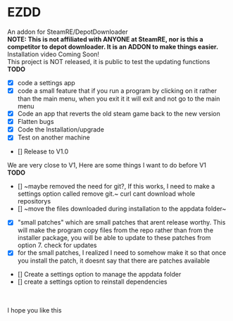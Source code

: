 # EZDD
An addon for SteamRE/DepotDownloader
<br>
**NOTE: This is not affiliated with ANYONE at SteamRE, nor is this a competitor to depot downloader. It is an ADDON to make things easier.**
<br>
Installation video Coming Soon!
<br>
This project is NOT released, it is public to test the updating functions
<br>
**TODO**
- [X] code a settings app
- [X] code a small feature that if you run a program by clicking on it rather than the main menu, when you exit it it will exit and not go to the main menu
- [X] Code an app that reverts the old steam game back to the new version
- [X] Flatten bugs
- [X] Code the Installation/upgrade
- [X] Test on another machine
- [] Release to V1.0

We are very close to V1, Here are some things I want to do before V1
<br>
**TODO**
<br>
- [] ~maybe removed the need for git?, If this works, I need to make a settings option called remove git.~ curl cant download whole repositorys
- [] ~move the files downloaded during installation to the appdata folder~
- [X] "small patches" which are small patches that arent release worthy. This will make the program copy files from the repo rather than from the installer package, you will be able to update to these patches from option 7. check for updates
- [X] for the small patches, I realized I need to somehow make it so that once you install the patch, it doesnt say that there are patches available
- [] Create a settings option to manage the appdata folder
- [] create a settings option to reinstall dependencies

<br>
<br>
I hope you like this
